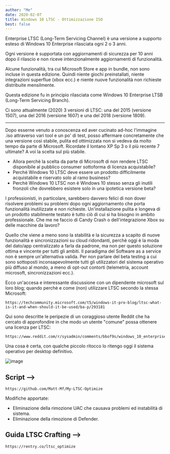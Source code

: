 ```yaml
---
author: "Me"
date: 2020-02-07
title: Windows 10 LTSC - Ottimizzazione ISO
best: false
---
```


Enterprise LTSC (Long-Term Servicing Channel) è una versione a supporto esteso di Windows 10 Enterprise rilasciata ogni 2 o 3 anni. 

Ogni versione è supportata con aggiornamenti di sicurezza per 10 anni dopo il rilascio e non riceve intenzionalmente aggiornamenti di funzionalità. 

Alcune funzionalità, tra cui Microsoft Store e app in bundle, non sono incluse in questa edizione. Quindi niente giochi preinstallati, niente integrazioni superflue (xbox ecc.) e niente nuove funzionalità non richieste distribuite mensilmente.

Questa edizione fu in principio rilasciata come Windows 10 Enterprise LTSB (Long-Term Servicing Branch).

Ci sono attualmente (2020) 3 versioni di LTSC: una del 2015 (versione 1507), una del 2016 (versione 1607) e una del 2018 (versione 1809).

------------------------------------------------------------------------------------------------------------------------

Dopo esserne venuto a conoscenza ed aver cucinato ad-hoc l'immagine .iso attraverso vari tool e un po' di test, posso affermare concretamente che una versione così stabile, pulita ed ottimizzata non si vedeva da molto tempo da parte di Microsoft. Ricordate il lontano XP Sp 3 o il più recente 7 ultimate? A voi la scelta sul più stabile.

* Allora perchè la scelta da parte di Microsoft di non rendere LTSC disponibile al pubblico consumer sottoforma di licenza acquistabile? 
* Perchè Windows 10 LTSC deve essere un prodotto difficilmente acquistabile e riservato solo al ramo business? 
* Perchè Windows 10 LTSC non è Windows 10 stesso senza gli inutili fronzoli che dovrebbero esistere solo in una ipotetica versione beta?

I professionisti, in particolare, sarebbero davvero felici di non dover risolvere problemi su problemi dopo ogni aggiornamento che porta funzionalità inutilizzate e non richieste. Un'installazione pulita e longeva di un prodotto stabilmente testato è tutto ciò di cui si ha bisogno in ambito professionale.
Che me ne faccio di Candy Crash o dell'integrazione Xbox su delle macchine da lavoro?

Quello che viene a meno sono la stabilità e la sicurezza a scapito di nuove funzionalità e sincronizzazioni su cloud ridondanti, perchè oggi è la moda del dato/app centralizzato a farla da padrone, ma non per questo soluzione ottima e vincente per tutti gli ambiti. Il paradigma del Software as a service non è sempre un'alternativa valida.
Per non parlare del beta testing a cui sono sottoposti inconsapevolmente tutti gli utilizzatori del sistema operativo più diffuso al mondo, a meno di opt-out contorti (telemetria, account microsoft, sincronizzazioni ecc.).

Ecco un'accesa e interessante discussione con un dipendente microsoft sul loro blog; quando perchè e come (non) utilizzare LTSC secondo la stessa Microsoft: 

```
https://techcommunity.microsoft.com/t5/windows-it-pro-blog/ltsc-what-is-it-and-when-should-it-be-used/ba-p/293181
```

Qui sono descritte le peripezie di un coraggioso utente Reddit che ha cercato di approfondire in che modo un utente "comune" possa ottenere una licenza per LTSC:

```
https://www.reddit.com/r/sysadmin/comments/bbof9s/windows_10_enterprise_ltsc_what_are_the_purchase/
```

Una cosa è certa, con qualche piccolo ritocco lo ritengo oggi il sistema operativo per desktop definitivo. 

![image](/img/ltsc.png)


## Script -->

```
https://github.com/Matt-Mf/My-LTSC-Optimize
```
Modifiche apportate: 

- Eliminazione della rimozione UAC che causava problemi ed instabilità di sistema.
- Eliminazione della rimozione di Defender.

## Guida LTSC Crafting -->

```
https://rentry.co/ltsc_optimize
```
